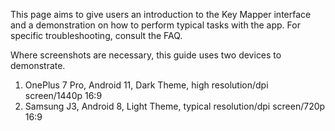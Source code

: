 This page aims to give users an introduction to the Key Mapper interface and a demonstration on how to perform typical tasks with the app.
For specific troubleshooting, consult the FAQ.

Where screenshots are necessary, this guide uses two devices to demonstrate.
1. OnePlus 7 Pro, Android 11, Dark Theme, high resolution/dpi screen/1440p 16:9
2. Samsung J3, Android 8, Light Theme, typical resolution/dpi screen/720p 16:9

